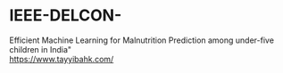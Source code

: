 # IEEE-DELCON-
Efficient Machine Learning for Malnutrition Prediction among under-five children in India"  
https://www.tayyibahk.com/ 
